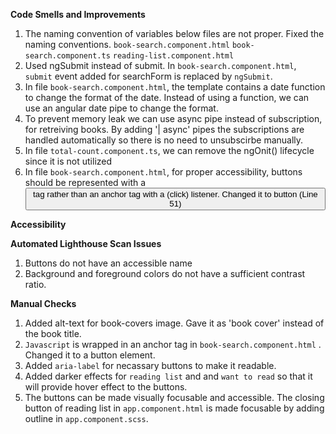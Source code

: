 **Code Smells and Improvements**

1. The naming convention of variables below files are not proper. Fixed the naming conventions.
    `book-search.component.html`
    `book-search.component.ts`
    `reading-list.component.html`
2.  Used ngSubmit instead of submit. In `book-search.component.html`, `submit` event added for searchForm is replaced by `ngSubmit`.
3.  In file `book-search.component.html`, the template contains a date function to change the format of the date. Instead of using a    function, we can use an angular date pipe to change the format.
4. To prevent memory leak we can use async pipe instead of subscription, for retreiving books. By adding '| async' pipes the subscriptions are handled automatically so there is no need to unsubscirbe manually.
5. In file `total-count.component.ts`, we can remove the ngOnit() lifecycle since it is not utilized
6. In file `book-search.component.html`, for proper accessibility, buttons should be represented with a <button> tag rather than an anchor tag with a (click) listener. Changed it to button (Line 51)

**Accessibility**

**Automated Lighthouse Scan Issues**

1. Buttons do not have an accessible name
2. Background and foreground colors do not have a sufficient contrast ratio.


**Manual Checks**

1. Added alt-text for book-covers image. Gave it as 'book cover' instead of the book title.
2. `Javascript` is wrapped in an anchor tag in `book-search.component.html` . Changed it to a button element.
3. Added `aria-label` for necassary buttons to make it readable.
4. Added darker effects for `reading list` and and `want to read` so that it will provide hover effect to the buttons.
5. The buttons can be made visually focusable and accessible. The closing button of reading list in `app.component.html` is made focusable by adding outline in `app.component.scss`.
